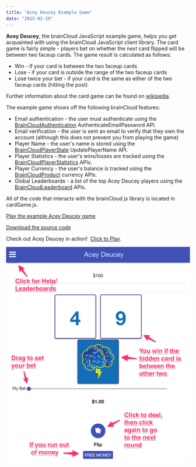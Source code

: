 ```yaml
---
title: "Acey Deucey Example Game"
date: "2015-02-19"
---
```


**Acey Deucey**, the brainCloud JavaScript example game, helps you get acquainted with using the brainCloud JavaScript client library. The card game is fairly simple - players bet on whether the next card flipped will be between two faceup cards. The game result is calculated as follows:

- Win - if your card is between the two faceup cards
- Lose - if your card is outside the range of the two faceup cards
- Lose twice your bet - if your card is the same as either of the two faceup cards (hitting the post)

Further information about the card game can be found on [wikipedia](http://en.wikipedia.org/wiki/Acey_Deucey_%28card_game%29).

The example game shows off the following brainCloud features:

- Email authentication - the user must authenticate using the [BrainCloudAuthentication](/api/capi/authentication "BrainCloudAuthentication") AuthenticateEmailPassword API.
- Email verification - the user is sent an email to verify that they own the account (although this does not prevent you from playing the game)
- Player Name - the user's name is stored using the [BrainCloudPlayerState](/api/capi/playerstate "BrainCloudPlayerState") UpdatePlayerName API.
- Player Statistics - the user's wins/losses are tracked using the [BrainCloudPlayerStatistics](/api/capi/playerstats "BrainCloudPlayerStatistics") APIs.
- Player Currency - the user's balance is tracked using the [BrainCloudProduct](/api/capi/product "BrainCloudProduct") currency APIs.
- Global Leaderboards - a list of the top Acey Deucey players using the [BrainCloudLeaderboard](/api/capi/leaderboard "BrainCloudSocialLeaderboard") APIs.

All of the code that interacts with the brainCloud js library is located in cardGame.js.

[Play the example Acey Deucey game](https://sharedprod.braincloudservers.com/s3/aceydeucey/cardGame.html)

[Download the source code](http://d28b58vufdqdih.cloudfront.net/brainCloudExamples/javascript/AceyDeucey-2.15.0_165261_fix.zip)

Check out Acey Deucey in action!  [Click to Play](https://sharedprod.braincloudservers.com/s3/aceydeucey/cardGame.html "Acey Deucey - JavaScript Example").

[![Acey Deucey](images/2015-03-02__11_21_AM.png)](https://sharedprod.braincloudservers.com/s3/aceydeucey/cardGame.html)
